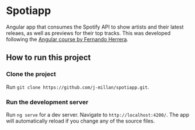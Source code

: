 # Spotiapp

Angular app that consumes the Spotify API to show artists and their latest releaes, as well as previews for their top tracks.
This was developed following the [Angular course by Fernando Herrera](https://www.udemy.com/course/angular-2-fernando-herrera/).

## How to run this project

### Clone the project
  Run `git clone https://github.com/j-millan/spotiapp.git`.

### Run the development server

Run `ng serve` for a dev server. Navigate to `http://localhost:4200/`. The app will automatically reload if you change any of the source files.

